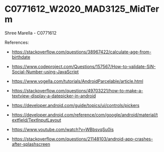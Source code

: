 # C0771612_W2020_MAD3125_MidTerm
Shree Marella - C0771612

References:

* https://stackoverflow.com/questions/38967422/calculate-age-from-birthdate

* https://www.codeproject.com/Questions/157567/How-to-validate-SiN-Social-Number-using-JavaScript

* https://www.vogella.com/tutorials/AndroidParcelable/article.html

* https://stackoverflow.com/questions/49703221/how-to-make-a-textview-display-a-datepicker-in-android

* https://developer.android.com/guide/topics/ui/controls/pickers

* https://developer.android.com/reference/com/google/android/material/textfield/TextInputLayout

* https://www.youtube.com/watch?v=WBbsvqSu0is

* https://stackoverflow.com/questions/21148103/android-app-crashes-after-splashscreen



